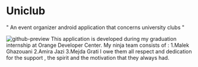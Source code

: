 # Uniclub
" An event organizer android application that concerns university clubs "


![github-preview](https://mir-s3-cdn-cf.behance.net/project_modules/1400_opt_1/76d60c81839761.5d0b5e9f39ae5.png)
This application is developed during my graduation internship at Orange Developer Center. My ninja team consists of :
1.Malek Ghazouani
2.Amira Jazi
3.Mejda Grati
I owe them all respect and dedication for the support , the spirit and the motivation that they always had.




